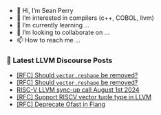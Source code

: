 - 👋 Hi, I’m Sean Perry
- 👀 I’m interested in compilers (c++, COBOL, llvm)
- 🌱 I’m currently learning ...
- 💞️ I’m looking to collaborate on ...
- 📫 How to reach me ...

<!---
s66perry/s66perry is a ✨ special ✨ repository because its `README.md` (this file) appears on your GitHub profile.
You can click the Preview link to take a look at your changes.
--->
### 📕 Latest LLVM Discourse Posts

<!-- DISCOURSE-LLVM:START -->
- [[RFC] Should `vector.reshape` be removed?](https://discourse.llvm.org/t/rfc-should-vector-reshape-be-removed/80478#post_2)
- [[RFC] Should `vector.reshape` be removed?](https://discourse.llvm.org/t/rfc-should-vector-reshape-be-removed/80478#post_1)
- [RISC-V LLVM sync-up call August 1st 2024](https://discourse.llvm.org/t/risc-v-llvm-sync-up-call-august-1st-2024/80477#post_1)
- [[RFC] Support RISCV vector tuple type in LLVM](https://discourse.llvm.org/t/rfc-support-riscv-vector-tuple-type-in-llvm/80005#post_6)
- [[RFC] Deprecate Ofast in Flang](https://discourse.llvm.org/t/rfc-deprecate-ofast-in-flang/80243#post_4)
<!-- DISCOURSE-LLVM:END -->
